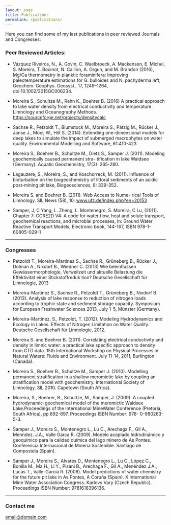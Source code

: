 ```yaml
---
layout: page
title: Publications
permalink: /publications/
---
```


Here you can find some of my last publications in peer reviewed Journals and Congresses:

### Peer Reviewed Articles:

* Vázquez Riveiros, N., A. Govin, C. Waelbroeck, A. Mackensen, E. Michel, S. Moreira, T. Bouinot, N. Caillon, A. Orgun, and M. Brandon (2016), Mg/Ca thermometry in planktic foraminifera: Improving paleotemperature estimations for G. bulloides and N. pachyderma left, Geochem. Geophys. Geosyst., 17, 1249–1264, doi:10.1002/2015GC006234.

* Moreira S., Schultze M., Rahn K., Boehrer B. (2016) A practical approach to lake water density from electrical
conductivity and temperature. Limnology and Oceanography Methods. https://sourceforge.net/projects/densitycalc

* Sachse R., Petzoldt T., Blumstock M., Moreira S., Pätzig M., Rücker J., Janse J., Mooij W., Hilt S. (2014). 
Extending one-dimensional models for deep lakes to simulate the impact of submerged macrophytes on water quality.
Environmental Modelling and Software, 61:410-423.

* Moreira S., Boehrer B., Schultze M., Dietz S., Samper J. (2011). Modeling geochemically caused permanent stra-
tification in lake Waldsee (Germany). Aquatic Geochemistry, 17(3) :265-280.

* Lagauzere, S., Moreira, S., and Koschorreck, M. (2011). Influence of bioturbation on the biogeochemistry of 
littoral sediments of an acidic post-mining pit lake, Biogeosciences, 8: 339-352.

* Moreira S. and Boehrer B. (2011). Web Access to Nume-
rical Tools of Limnology. SIL News (58), 10. www.ufz.de/index.php?en=20153

* Samper, J, C Yang, L. Zheng, L. Montenegro, S. Moreira, C Lu, (2011). Chapter 7: CORE2D V4: A code for
water flow, heat and solute transport, geochemical reactions, and microbial processes, In: Ground Water 
Reactive Transport Models, Electronic book, 144-167, ISBN 978-1-60805-029-1


**************************************************************************************************************


### Congresses

* Petzoldt T., Moreira-Martinez S., Sachse R., Grüneberg B., Rücker J., Dolman A., Nixdorf B., Wiedner C. (2013)
Wie beeinflussen Gewässermorphologie, Verweilzeit und aktuelle Belastung die Effektivität einer Stickstoffreduk
tion? Deutsche Gesellschaft für Limnologie, 2013

* Moreira-Martinez S., Sachse R., Petzoldt T., Grüneberg B., Nixdorf B. (2013). 
Analysis of lake response to reduction of nitrogen loads according to trophic state and sediment storage capacity. 
Symposium for European Freshwater Sciences 2013, July 1-5, Münster (Germany).

* Moreira-Martinez, S., Petzoldt, T. (2012). Modeling Hydrodynamics and Ecology in Lakes. Effects of Nitrogen
Limitation on Water Quality. Deutsche Gesellschaft für Limnologie, 2012.

* Moreira S. and Boehrer B. (2011). Correlating electrical conductivity and density in limnic water: a practical
lake specific approach to density from CTD data. 15th International Workshop on Physical Processes in 
Natural Waters: Fluids and Environment. July 11-14, 2011, Burlington (Canada).

* Moreira S., Boehrer B., Schultze M., Samper J. (2010). Modelling permanent stratification in a shallow 
meromictic lake by coupling an stratification model with geochemistry. International Society of Limnology. SIL 2010.
Capetown (South Africa).

* Moreira, S., Boehrer, B., Schultze, M., Samper, J. (2009). A coupled hydrodynamic-geochemical model of the 
meromictic Waldsee Lake.Proceedings of the International MineWater Conference (Pretoria, South Africa), pp 892-897.
Proceedings ISBN Number: 978- 0-980263-5-3.

* Samper J., Moreira S., Montenegro L., Lu C., Arechaga F., Gil A., Menndez. J.A., Valle Garca R. (2009). 
Modelo acoplado hidrodinámico y geoquímico para la calidad química del lago minero de As Pontes. 
Conferencia Internacional de Minería Sostenible. Santiago de Compostela (Spain).

* Samper J., Moreira S., Alvares D., Montenegro L., Lu C.,
López C., Bonilla M., Ma H., Li Y., Pisani B., Arechaga F.,
Gil A., Menéndez J.A., Lucas T., Valle-García R. (2008).
Model predictions of water chemistry for the future pit lake in As Pontes, A Coruña
(Spain). X International Mine Water Association Congress. Karlovy Vary (Czech Republic). 
Proceedings ISBN Number: 9781618396136.



***************************************************************************
### Contact me

[email@domain.com](mailto:email@domain.com)